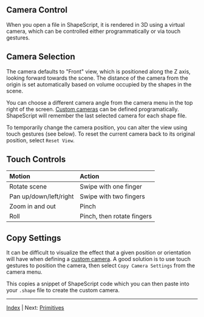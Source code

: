 Camera Control
---

When you open a file in ShapeScript, it is rendered in 3D using a virtual camera, which can be controlled either programmatically or via touch gestures.

## Camera Selection

The camera defaults to "Front" view, which is positioned along the Z axis, looking forward towards the scene. The distance of the camera from the origin is set automatically based on volume occupied by the shapes in the scene.

You can choose a different camera angle from the camera menu in the top right of the screen. [Custom cameras](cameras.md#custom-cameras) can be defined programatically. ShapeScript will remember the last selected camera for each shape file.

To temporarily change the camera position, you can alter the view using touch gestures (see below). To reset the current camera back to its original position, select `Reset View`.

## Touch Controls

Motion                       | Action
:--------------------------- | :--------------------------
Rotate scene                 | Swipe with one finger
Pan up/down/left/right       | Swipe with two fingers
Zoom in and out              | Pinch
Roll                         | Pinch, then rotate fingers

## Copy Settings

It can be difficult to visualize the effect that a given position or orientation will have when defining a [custom camera](cameras.md#custom-cameras). A good solution is to use touch gestures to position the camera, then select `Copy Camera Settings` from the camera menu.

This copies a snippet of ShapeScript code which you can then paste into your `.shape` file to create the custom camera.

---
[Index](index.md) | Next: [Primitives](primitives.md)
